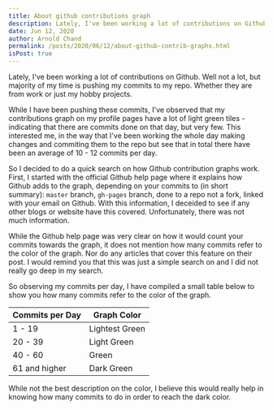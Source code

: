 ```yaml
---
title: About github contributions graph
description: Lately, I've been working a lot of contributions on Github
date: Jun 12, 2020
author: Arnold Chand
permalink: /posts/2020/06/12/about-github-contrib-graphs.html
isPost: true
---
```


<PostHeader />

Lately, I've been working a lot of contributions on Github. Well not a lot, but majority of my time is pushing my commits
to my repo. Whether they are from work or just my hobby projects.

While I have been pushing these commits, I've observed that my contributions graph on my profile pages have a lot of light
green tiles - indicating that there are commits done on that day, but very few. This interested me, in the way that I've been
working the whole day making changes and commiting them to the repo but see that in total there have been an average of
10 - 12 commits per day.

So I decided to do a quick search on how Github contribution graphs work. First, I started with the official Github
help page where it explains how Github adds to the graph, depending on your commits to (in short summary): `master` branch,
`gh-pages` branch, done to a repo not a fork, linked with your email on Github. With this information, I deceided to see
if any other blogs or website have this covered. Unfortunately, there was not much information.

While the Github help page was very clear on how it would count your commits towards the graph, it does not mention
how many commits refer to the color of the graph. Nor do any articles that cover this feature on their post. I would remind
you that this was just a simple search on and I did not really go deep in my search.

So observing my commits per day, I have compiled a small table below to show you how many commits refer to the color
of the graph.

| Commits per Day | Graph Color |
| --------------- | ----------- |
| 1 - 19          | Lightest Green |
| 20 - 39         | Light Green |
| 40 - 60         | Green |
| 61 and higher   | Dark Green |

While not the best description on the color, I believe this would really help in knowing how many commits to do in order
to reach the dark color.
